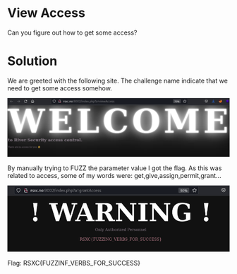 # View Access

Can you figure out how to get some access?


# Solution

We are greeted with the following site. The challenge name indicate that we need to get some access somehow.

![](images/web-view-access-01.png)

By manually trying to FUZZ the parameter value I got the flag. As this was related to access, some of my words were: get,give,assign,permit,grant...

![](images/web-view-access-02.png)


Flag: RSXC{FUZZINF_VERBS_FOR_SUCCESS}